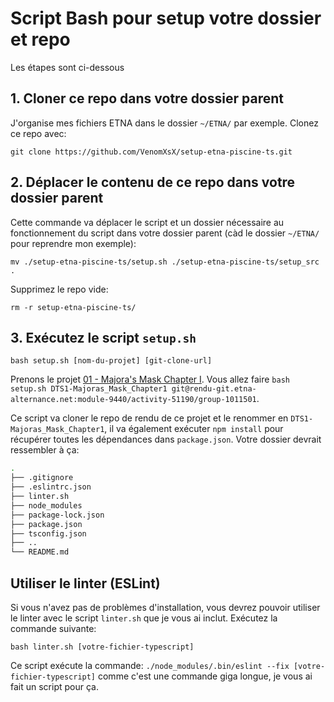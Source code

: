 # Script Bash pour setup votre dossier et repo

Les étapes sont ci-dessous


## 1. Cloner ce repo dans votre dossier parent

J'organise mes fichiers ETNA dans le dossier `~/ETNA/` par exemple. Clonez ce repo avec: 

`git clone https://github.com/VenomXsX/setup-etna-piscine-ts.git`

## 2. Déplacer le contenu de ce repo dans votre dossier parent
Cette commande va déplacer le script et un dossier nécessaire au fonctionnement du script dans votre dossier parent (càd le dossier `~/ETNA/` pour reprendre mon exemple):

`mv ./setup-etna-piscine-ts/setup.sh ./setup-etna-piscine-ts/setup_src .` 

Supprimez le repo vide:

`rm -r setup-etna-piscine-ts/`



## 3. Exécutez le script `setup.sh`

`bash setup.sh [nom-du-projet] [git-clone-url]`

Prenons le projet [01 - Majora's Mask Chapter I](https://intra.etna-alternance.net/#/sessions/9440/quest/51190).
Vous allez faire `bash setup.sh DTS1-Majoras_Mask_Chapter1 git@rendu-git.etna-alternance.net:module-9440/activity-51190/group-1011501`.

Ce script va cloner le repo de rendu de ce projet et le renommer en  `DTS1-Majoras_Mask_Chapter1`, il va également exécuter `npm install` pour récupérer toutes les dépendances dans `package.json`. Votre dossier devrait ressembler à ça:

```bash
. 
├── .gitignore
├── .eslintrc.json
├── linter.sh
├── node_modules 
├── package-lock.json 
├── package.json 
├── tsconfig.json
├── ..
└── README.md
```


## Utiliser le linter (ESLint)

Si vous n'avez pas de problèmes d'installation, vous devrez pouvoir utiliser le linter avec le script `linter.sh` que je vous ai inclut. Exécutez la commande suivante:

`bash linter.sh [votre-fichier-typescript]`

Ce script exécute la commande: `./node_modules/.bin/eslint --fix [votre-fichier-typescript]` comme c'est une commande giga longue, je vous ai fait un script pour ça. 

